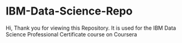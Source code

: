 # IBM-Data-Science-Repo

Hi, Thank you for viewing this Repository. It is used for the IBM Data Science Professional Certificate course on Coursera
